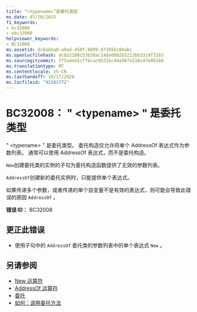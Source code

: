 ```yaml
---
title: “<typename>”是委托类型
ms.date: 07/20/2015
f1_keywords:
- bc32008
- vbc32008
helpviewer_keywords:
- BC32008
ms.assetid: dc6abba0-a9ad-450f-8899-87265bc84abc
ms.openlocfilehash: dcb52188c53b38ac14de0002b5212bb33c9f7203
ms.sourcegitcommit: ff5a4eb5cffbcac9521bc44a907a118cd7e8638d
ms.translationtype: MT
ms.contentlocale: zh-CN
ms.lasthandoff: 10/17/2020
ms.locfileid: "92161772"
---
```

# <a name="bc32008-typename-is-a-delegate-type"></a>BC32008： " \<typename> " 是委托类型

" \<typename> " 是委托类型。 委托构造仅允许将单个 AddressOf 表达式作为参数列表。 通常可以使用 AddressOf 表达式，而不是委托构造。

 `New`创建委托类的实例的子句为委托构造函数提供了无效的参数列表。

 `AddressOf`创建新的委托实例时，只能提供单个表达式。

 如果传递多个参数，或者传递的单个自变量不是有效的表达式，则可能会导致此错误的原因 `AddressOf` 。

 **错误 ID：** BC32008

## <a name="to-correct-this-error"></a>更正此错误

- 使用子句中的 `AddressOf` 委托类的参数列表中的单个表达式 `New` 。

## <a name="see-also"></a>另请参阅

- [New 运算符](../operators/new-operator.md)
- [AddressOf 运算符](../operators/addressof-operator.md)
- [委托](../../programming-guide/language-features/delegates/index.md)
- [如何：调用委托方法](../../programming-guide/language-features/delegates/how-to-invoke-a-delegate-method.md)
